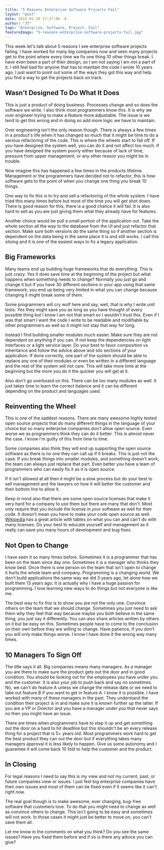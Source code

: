 ```yaml
---
title: "5 Reasons Enterprise Software Projects Fail"
layout: "post"
date: 2015-01-30 17:27:00 -8
author: "JT"
tags: "Enterprise, Software, Project, Fail"
featureImage: "5-reasons-enterprise-software-projects-fail.jpg"
---
```

This week let's talk about 5 reasons I see enterprise software projects failing. I have worked for many big companies now and seen many projects get to the point where every time we fix one thing 10 other things break. I have even been a part of their design, so I am not saying I am not a part of it. I still feel bad for anyone that has to maintain the code I wrote 10 years ago. I just want to point out some of the ways they got this way and help you find a way to get the projects back on track.

## Wasn't Designed To Do What It Does

This is just a product of doing business. Processes change and so does the software we write. I also think most programmers know this. It is why we over engineer trying to make a feature more adjustable. The issue is we tend to get this wrong and in doing so add more logic we have to maintain.

Over engineering isn't the only reason though. There is always a few times in a product's life when it has changed so much that it might be time to do a serious refactoring of the code. This is where the wheels start to fall off. If you have designed the system well, you can do it and not affect too much. If you have designed the system poorly either because of lack of time, pressure from upper management, or any other reason you might be in trouble.

Now imagine this has happened a few times in the products lifetime. Management or the programmers have decided not to refactor, this is how software gets to the point of when you change one thing you break 10 things.

One way to fix this is to try and sell a refactoring of the whole system. I have tried this many times before but most of the time you will get shot down. There is good reason for this, there is a good chance it will fail. It is also hard to sell as you are just giving them what they already have for features.

Another choice would be pull a small portion of the application out. Take the whole section all the way to the database from the UI and just refactor that section. Make sure both versions do the same thing so if another section is dependent on the data being in the same place it is and still works. I call this siloing and it is one of the easiest ways to fix a legacy application.

## Big Frameworks

Many teams end up building huge frameworks that do everything. This is just crazy. Yes it does save time at the beginning of the project but what happens when something needs to change? Normally you just go and change it but if you have 30 different sections in your app using that same framework, you end up being very limited in what you can change because changing it might break some of them.

Some programmers will cry wolf here and say, well, that is why I write unit tests. Yes they might save you as long as you have thought of every possible thing but I know I am not that smart so I wouldn't trust this. Even if I was that smart I want the code I write to be readable and modifiable by other programmers as well so it might not stay that way for long.

Instead I find building smaller modules much easier. Make sure they are not dependent on anything if you can. If not keep the dependencies on light interfaces or a light service layer. Do your best to favor composition vs inheritance and follow the advice above and silo sections of your application. If done correctly, one part of the system should be able to replace any one of their modules or even be written in a different language and the rest of the system will not care. This will take more time at the beginning but the more you do it the quicker you will get at it.

Also don't go overboard on this. There can be too many modules as well. It just takes time to learn the correct balance and it can be different depending on the product and languages used.

## Reinventing the Wheel

This is one of the saddest reasons. There are many awesome highly tested open source projects that do many different things in the language of your choice but so many enterprise companies don't allow open source. Even worse we as programmers think they can do it better. This is almost never the case. I know i'm guilty of this from time to time.

Some companies also think they will end up supporting the open source software as there is no one they can call up if it breaks. This is just not the case. If you break things into smaller modules, and something doesn't work, the team can always just replace that part. Even better you have a team of programmers who can easily fix it as it is open source.

If it isn't allowed at all then it might be a slow process but do your best to sell management and the lawyers on how it will better the customer and their bottom line to allow it.

Keep in mind also that there are some open source licenses that make it very hard for a company to use them but there are many that don't. Most only require that you include the license in your software as well for their code. It doesn't mean you have to make your code open source as well. [Wikipedia](http://en.wikipedia.org/wiki/Comparison_of_free_and_open-source_software_licenses) has a great article with tables on what you can and can't do with many licenses. Do your best to educate yourself and management as it really can save you many hours of development and bug fixes.

## Not Open to Change

I have seen it so many times before. Sometimes it is a programmer that has been on the team since day one. Sometimes it is a manager who thinks they know best. Once there is one person on the team that isn't open to change it hurts the whole team and company. Programming is a changing world. We don't build applications the same way we did 3 years ago, let alone how we built them 13 years ago. It is actually why I have a huge passion for programming. I love learning new ways to do things but not everyone is like me.

The best way to fix this is to show you are not the only one. Convince others on the team that we should change. Sometimes you just need to ask them why they feel that way because maybe you both believe in the same thing, you just say it differently. You can also share articles written by others on it but be easy on this. Sometimes people have to come to the conclusion on their own before they are willing to change. Have patience, if you don't you will only make things worse. I know I have done it the wrong way many times.

## 10 Managers To Sign Off

The title says it all. Big companies means many managers. As a manager you are there to make sure the product gets out the door and in good condition. You should be looking out for the employees you have under you and the customer. It is also your job to push back and say no sometimes. No, we can't do feature A unless we change the release date or we need to take out feature B if you want to get in feature A. I know it is possible. I have worked with many of these managers in the past. They understand the condition their project is in and make sure it is known further up the latter. If you are a VP or Director and you have a manager under you that never says no then you might have an issue.

There are times when programmers have to step it up and get something out the door on a hard to hit deadline but this shouldn't be an every release thing for a project that is 5+ years old. Most programmers work hard to get the best product they can out the door but if everything takes many managers approval it is less likely to happen. Give us some autonomy and I guarantee it will come back 10 fold to help the customer and the product.

## In Closing

For legal reasons I need to say this is my view and not my current, past, or future companies view or issues. I just feel big enterprise companies have their own issues and most of them can be fixed even if it seems like it can't right now.

The real goal though is to make awesome, ever changing, bug-free software that customers love. To do that you might need to change as well as convince others to change. This isn't going to be easy and sometimes will not work. In those cases it might just be better to move on, you can't save them all.

Let me know in the comments on what you think? Do you see the same issues? Have you fixed them before and if so is there any advice you can give?
